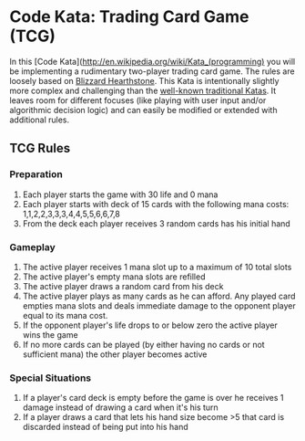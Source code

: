 # Code Kata: Trading Card Game (TCG)

In this [Code Kata](http://en.wikipedia.org/wiki/Kata_(programming) you will be implementing a rudimentary two-player trading card game. The rules are loosely based on [Blizzard Hearthstone](http://us.battle.net/hearthstone/en/). This Kata is intentionally slightly more complex and challenging than the [well-known traditional Katas](http://codingdojo.org/cgi-bin/wiki.pl?KataCatalogue). It leaves room for different focuses (like playing with user input and/or algorithmic decision logic) and can easily be modified or extended with additional rules.

## TCG Rules

### Preparation

1. Each player starts the game with 30 life and 0 mana
2. Each player starts with deck of 15 cards with the following mana costs: 1,1,2,2,3,3,3,4,4,5,5,6,6,7,8
3. From the deck each player receives 3 random cards has his initial hand

### Gameplay
1. The active player receives 1 mana slot up to a maximum of 10 total slots
2. The active player's empty mana slots are refilled
3. The active player draws a random card from his deck
4. The active player plays as many cards as he can afford. Any played card empties mana slots and deals immediate damage  to the opponent player equal to its mana cost.
5. If the opponent player's life drops to or below zero the active player wins the game
6. If no more cards can be played (by either having no cards or not sufficient mana) the other player becomes active

### Special Situations
1. If a player's card deck is empty before the game is over he receives 1 damage instead of drawing a card when it's his turn
2. If a player draws a card that lets his hand size become >5 that card is discarded instead of being put into his hand
